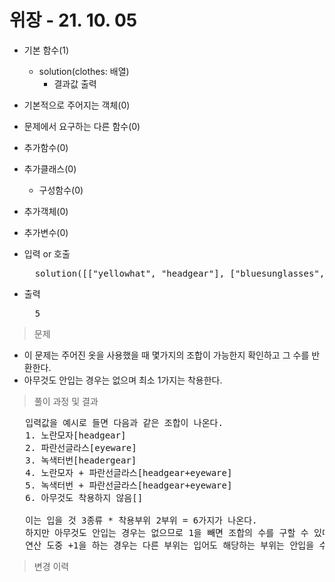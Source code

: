 # 위장 - 21. 10. 05

- 기본 함수(1)
  - solution(clothes: 배열)
    - 결과값 출력
- 기본적으로 주어지는 객체(0)
- 문제에서 요구하는 다른 함수(0)
- 추가함수(0)
- 추가클래스(0)
  - 구성함수(0)
- 추가객체(0)
- 추가변수(0)

- 입력 or 호출
  <pre>
    solution([["yellowhat", "headgear"], ["bluesunglasses", "eyewear"], ["green_turban", "headgear"]]	)
  </pre>
 
- 출력
  <pre>
    5
  </pre>

> 문제
  - 이 문제는 주어진 옷을 사용했을 때 몇가지의 조합이 가능한지 확인하고 그 수를 반환한다.
  - 아무것도 안입는 경우는 없으며 최소 1가지는 착용한다.

> 풀이 과정 및 결과
<pre>
   입력값을 예시로 들면 다음과 같은 조합이 나온다.
   1. 노란모자[headgear]
   2. 파란선글라스[eyeware]
   3. 녹색터번[headergear]
   4. 노란모자 + 파란선글라스[headgear+eyeware]
   5. 녹색터번 + 파란선글라스[headgear+eyeware]
   6. 아무것도 착용하지 않음[]

   이는 입을 것 3종류 * 착용부위 2부위 = 6가지가 나온다.
   하지만 아무것도 안입는 경우는 없으므로 1을 빼면 조합의 수를 구할 수 있다.
   연산 도중 +1을 하는 경우는 다른 부위는 입어도 해당하는 부위는 안입을 수 있기때문에 추가함.
</pre>

>변경 이력
<pre>
</pre>